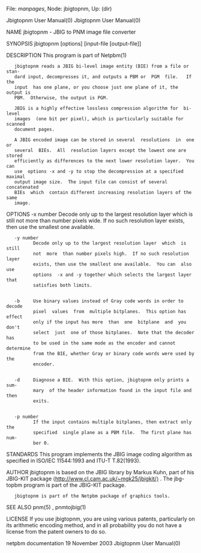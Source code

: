 File: *manpages*,  Node: jbigtopnm,  Up: (dir)

Jbigtopnm User Manual(0)                              Jbigtopnm User Manual(0)



NAME
       jbigtopnm - JBIG to PNM image file converter


SYNOPSIS
       jbigtopnm [options] [input-file [output-file]]


DESCRIPTION
       This program is part of Netpbm(1)

       jbigtopnm reads a JBIG bi-level image entity (BIE) from a file or stan-
       dard input, decompresses it, and outputs a PBM or  PGM  file.   If  the
       input  has one plane, or you choose just one plane of it, the output is
       PBM.  Otherwise, the output is PGM.

       JBIG is a highly effective lossless compression algorithm for  bi-level
       images  (one bit per pixel), which is particularly suitable for scanned
       document pages.

       A JBIG encoded image can be stored in several  resolutions  in  one  or
       several  BIEs.  All  resolution layers except the lowest one are stored
       efficiently as differences to the next lower resolution layer.  You can
       use  options -x and -y to stop the decompression at a specified maximal
       output image size.  The input file can consist of several  concatenated
       BIEs  which  contain different increasing resolution layers of the same
       image.


OPTIONS
       -x number
              Decode only up to the largest resolution layer  which  is  still
              not  more  than number pixels wide.  If no such resolution layer
              exists, then use the smallest one available.


       -y number
              Decode only up to the largest resolution layer  which  is  still
              not  more  than number pixels high.  If no such resolution layer
              exists, then use the smallest one available.  You can  also  use
              options  -x and -y together which selects the largest layer that
              satisfies both limits.


       -b     Use binary values instead of Gray code words in order to  decode
              pixel  values  from  multiple bitplanes.  This option has effect
              only if the input has more  than  one  bitplane  and  you  don't
              select  just  one of those bitplanes.  Note that the decoder has
              to be used in the same mode as the encoder and cannot  determine
              from the BIE, whether Gray or binary code words were used by the
              encoder.


       -d     Diagnose a BIE.  With this option, jbigtopnm only prints a  sum-
              mary  of the header information found in the input file and then
              exits.


       -p number
              If the input contains multiple bitplanes, then extract only  the
              specified  single plane as a PBM file.  The first plane has num-
              ber 0.




STANDARDS
       This program implements the JBIG image coding algorithm as specified in
       ISO/IEC 11544:1993 and ITU-T T.82(1993).


AUTHOR
       jbigtopnm  is  based  on  the  JBIG library by Markus Kuhn, part of his
       JBIG-KIT package ⟨http://www.cl.cam.ac.uk/~mgk25/jbigkit/⟩ .  The  jbg-
       topbm program is part of the JBIG-KIT package.

       jbigtopnm is part of the Netpbm package of graphics tools.


SEE ALSO
       pnm(5) , pnmtojbig(1)



LICENSE
       If  you  use  jbigtopnm, you are using various patents, particularly on
       its arithmetic encoding method, and in all probability you do not  have
       a license from the patent owners to do so.



netpbm documentation           19 November 2003       Jbigtopnm User Manual(0)
